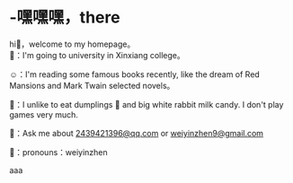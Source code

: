 # -嘿嘿嘿，there

hi👋，welcome to my homepage。     
👀：I'm going to university in Xinxiang college。

☺️：I'm reading some famous books recently, like the dream 
    of Red Mansions and Mark Twain selected novels。

🥰：I  unlike to eat dumplings 🥟 and big white rabbit milk 
    candy. I don't play games very much.

👻：Ask me about 2439421396@qq.com or weiyinzhen9@gmail.com

🐷：pronouns：weiyinzhen


aaa
